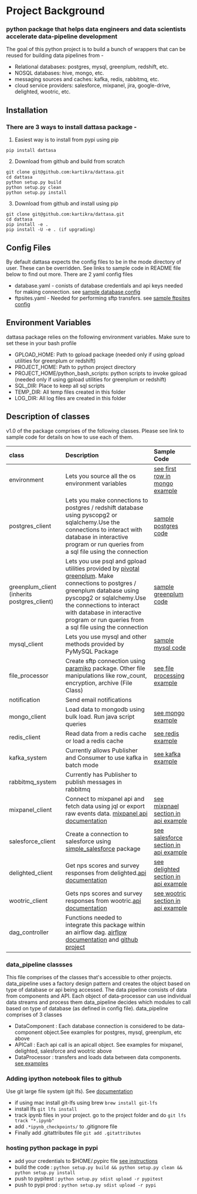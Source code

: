 # Project Background
### python package that helps data engineers and data scientists accelerate data-pipeline development 
The goal of this python project is to build a bunch of wrappers that can be reused for building data pipelines from -
- Relational databases: postgres, mysql, greenplum, redshift, etc.
- NOSQL databases: hive, mongo, etc.
- messaging sources and caches: kafka, redis, rabbitmq, etc.
- cloud service providers: salesforce, mixpanel, jira, google-drive, delighted, wootric, etc.

## Installation
### There are 3 ways to install dattasa package -

1) Easiest way is to install from pypi using pip
```
pip install dattasa
```
2) Download from github and build from scratch
```
git clone git@github.com:kartikra/dattasa.git
cd dattasa
python setup.py build
python setup.py clean
python setup.py install
```
3) Download from github and install using pip
```
git clone git@github.com:kartikra/dattasa.git
cd dattasa
pip install -e .
pip install -U -e . (if upgrading)
```

## Config Files
By default dattasa expects the config files to be in the mode directory of user.
These can be overridden. See links to sample code in README file below to find out more.
There are 2 yaml config files
- database.yaml - conists of database credentials and api keys needed for making connection. see [sample database config](documentation/database.yaml)
- ftpsites.yaml - Needed for performing sftp transfers. see [sample ftpsites config](documentation/ftpsites.yaml)

## Environment Variables
dattasa package relies on the following environment variables. Make sure to set these in your bash profile
- GPLOAD_HOME: Path to gpload package (needed only if using gpload utilities for greenplum or redshift)
- PROJECT_HOME: Path to python project directory 
- PROJECT_HOME/python_bash_scripts: python scripts to invoke gpload (needed only if using gpload utilities for greenplum or redshift)
- SQL_DIR: Place to keep all sql scripts
- TEMP_DIR: All temp files created in this folder
- LOG_DIR: All log files are created in this folder


## Description of classes
v1.0 of the package comprises of the following classes. Please see link to sample code for details on how to use each of them.

|class|  Description  | Sample Code |
|:--------|:-----------------|:---------|
environment| Lets you source all the os environment variables|[see first row in mongo example](documentation/mongo_example.ipynb)
postgres_client|Lets you make connections to postgres / redshift database using pyscopg2 or sqlalchemy.Use the connections to interact with database in interactive program or run queries from a sql file using the connection|[sample postgres code](documentation/postgres_client.ipynb)
greenplum_client (inherits postgres_client)| Lets you use psql and gpload utilities provided by [pivotal greenplum](https://gpdb.docs.pivotal.io/4350/common/client-docs-unix.html). Make connections to postgres / greenplum database using pyscopg2 or sqlalchemy.Use the connections to interact with database in interactive program or run queries from a sql file using the connection|[sample greenplum code](documentation/greenplum_client.ipynb)
mysql_client|Lets you use mysql and other methods provided by PyMySQL Package|[sample mysql code](documentation/mysql_client.ipynb)
file_processor|Create sftp connection using [paramiko](https://github.com/paramiko/paramiko.git) package. Other file manipulations like row_count, encryption, archive (File Class)|[see file processing example](documentation/file_processing.ipynb)
notification|Send email notifications|
mongo_client|Load data to mongodb using bulk load. Run java script queries|[see mongo example](documentation/mongo_example.ipynb)
redis_client|Read data from a redis cache or load a redis cache|[see redis example](documentation/redis_example.ipynb)
kafka_system|Currently allows Publisher and Consumer to use kafka in batch mode|[see kafka example](documentation/kafka_example.ipynb)
rabbitmq_system|Currently has Publisher to publish messages in rabbitmq|
mixpanel_client|Connect to mixpanel api and fetch data using jql or export raw events data. [mixpanel api documentation](https://mixpanel.com/help/reference/jql/api-reference)|[see mixpnael section in api example](documentation/api_examples.ipynb)
salesforce_client|Create a connection to salesforce using [simple_salesforce](https://github.com/simple-salesforce/simple-salesforce) package|[see salesforce section in api example](documentation/api_examples.ipynb)
delighted_client|Get nps scores and survey responses from delighted.[api documentation](https://delighted.com/docs/api/)|[see delighted section in api example](documentation/api_examples.ipynb)
wootric_client|Gets nps scores and survey responses from wootric.[api documentation](http://docs.wootric.com/api)|[see wootric section in api example](documentation/api_examples.ipynb)
dag_controller|Functions needed to integrate this package within an airflow dag. [airflow documentation](https://airflow.apache.org/) and [github project](https://github.com/apache/incubator-airflow)|


### data_pipeline classses
This file comprises of the classes that's accessible to other projects. 
data_pipeline uses a factory design pattern and creates the object based on type of database or api being accessed.
The data pipeline consists of data from components and API.
Each object of data-processor can use individual data streams and process them data_pipeline decides which
modules to call based on type of database (as defined in config file). 
data_pipeline comprises of 3 classes
- DataComponent : Each database connection is considered to be data-component object.See examples for postgres, mysql, greenplum, etc above
- APICall : Each api call is an apicall object. See examples for mixpanel, delighted, salesforce and wootric above
- DataProcessor : transfers and loads data between data components. [see examples](documentation/data_processor.ipynb)


### Adding ipython notebook files to github
Use git large file system (git lfs). See [documentation](https://git-lfs.github.com/?utm_source=github_site&utm_medium=jupyter_blog_link&utm_campaign=gitlfs)

- if using mac install git-lfs using brew ```brew install git-lfs```
- install lfs ```git lfs install```
- track ipynb files in your project. go to the project folder and do ```git lfs track "*.ipynb"```
- add ```.*ipynb_checkpoints/``` to .gitignore file
- Finally add .gitattributes file ```git add .gitattributes```


### hosting python package in pypi
- add your credentials to $HOME/.pypirc file [see instructions](https://packaging.python.org/guides/migrating-to-pypi-org/#uploading)
- build the code : ```python setup.py build && python setup.py clean && python setup.py install```
- push to pypitest : ```python setup.py sdist upload -r pypitest```
- push to pypi prod : ```python setup.py sdist upload -r pypi```
